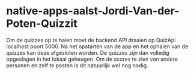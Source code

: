 # native-apps-aalst-Jordi-Van-der-Poten-Quizzit

Om de quizzes op te halen moet de backend API draaien op QuizApi localhost poort 5000.
Na het opstarten van de app en het ophalen van de quizzes kan deze afgesloten worden. 
De quizzes zijn dan volledig opgeslagen in het lokaal geheugen.
Om de scores te zien van andere personen en zelf te posten is dit natuurlijk wel nog nodig. 
